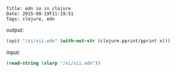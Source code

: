     Title: edn io in clojure
    Date: 2015-08-19T11:19:51
    Tags: clojure, edn

output:

```clojure
(spit "/xi/xii.edn" (with-out-str (clojure.pprint/pprint x)))
```

input:

```clojure
(read-string (slurp "/xi/xii.edn"))
```
